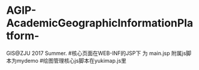 # AGIP-AcademicGeographicInformationPlatform-
GIS@ZJU 2017 Summer.
#核心页面在WEB-INF的JSP下 为 main.jsp
  附属js脚本为mydemo
#绘图管理核心js脚本在yukimap.js里
